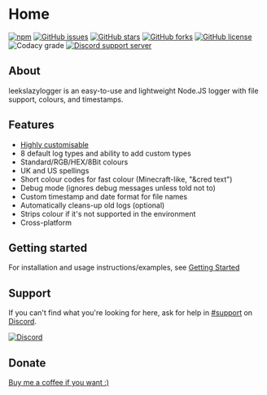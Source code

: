 # Home

[![npm](https://img.shields.io/npm/v/leekslazylogger/latest?style=flat-square)](https://www.npmjs.com/package/leekslazylogger)   [![GitHub issues](https://img.shields.io/github/issues/eartharoid/leekslazylogger?style=flat-square)](https://github.com/eartharoid/leekslazylogger/issues)    [![GitHub stars](https://img.shields.io/github/stars/eartharoid/leekslazylogger?style=flat-square)](https://github.com/eartharoid/leekslazylogger/stargazers)    [![GitHub forks](https://img.shields.io/github/forks/eartharoid/leekslazylogger?style=flat-square)](https://github.com/eartharoid/leekslazylogger/network)    [![GitHub license](https://img.shields.io/github/license/eartharoid/leekslazylogger?style=flat-square)](https://github.com/eartharoid/leekslazylogger/blob/master/LICENSE)    ![Codacy grade](https://img.shields.io/codacy/grade/15dc38c312c3430d8ed02c58edb2e8bd?logo=codacy&style=flat-square)    [![Discord support server](https://discordapp.com/api/guilds/451745464480432129/embed.png?style=shield)](https://discord.gg/pXc9vyC)

## About

leekslazylogger is an easy-to-use and lightweight Node.JS logger with file support, colours, and timestamps.

## Features

- [Highly customisable](/customisation)
- 8 default log types and ability to add custom types
- Standard/RGB/HEX/8Bit colours
- UK and US spellings
- Short colour codes for fast colour (Minecraft-like, "&cred text")
- Debug mode (ignores debug messages unless told not to)
- Custom timestamp and date format for file names
- Automatically cleans-up old logs (optional)
- Strips colour if it's not supported in the environment
- Cross-platform

## Getting started

For installation and usage instructions/examples, see [Getting Started](/getting-started)

## Support

If you can't find what you're looking for here, ask for help in [#support](https://discordapp.com/channels/451745464480432129/475351519516950548) on [Discord](https://discord.gg/pXc9vyC).

[![Discord](https://discordapp.com/api/guilds/451745464480432129/widget.png?style=banner4)](https://discord.gg/pXc9vyC)

## Donate

[Buy me a coffee if you want :)](https://ko-fi.com/eartharoid)

